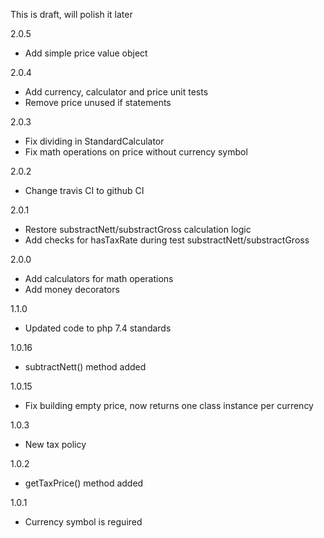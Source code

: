 This is draft, will polish it later

2.0.5
- Add simple price value object

2.0.4
- Add currency, calculator and price unit tests
- Remove price unused if statements

2.0.3
- Fix dividing in StandardCalculator
- Fix math operations on price without currency symbol

2.0.2
- Change travis CI to github CI

2.0.1
- Restore substractNett/substractGross calculation logic
- Add checks for hasTaxRate during test substractNett/substractGross

2.0.0
- Add calculators for math operations
- Add money decorators

1.1.0
- Updated code to php 7.4 standards

1.0.16
- subtractNett() method added

1.0.15
- Fix building empty price, now returns one class instance per currency

1.0.3
- New tax policy

1.0.2 
- getTaxPrice() method added

1.0.1
- Currency symbol is reguired
